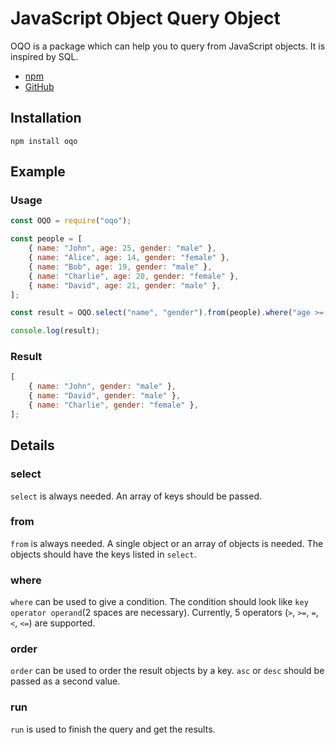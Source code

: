 # JavaScript Object Query Object

OQO is a package which can help you to query from JavaScript objects. It is inspired by SQL.

-   [npm](https://www.npmjs.com/package/@mineru98/oqo)
-   [GitHub](https://github.com/Mineru98/oqo)

## Installation

```shell script
npm install oqo
```

## Example

### Usage

```javascript
const OQO = require("oqo");

const people = [
	{ name: "John", age: 25, gender: "male" },
	{ name: "Alice", age: 14, gender: "female" },
	{ name: "Bob", age: 19, gender: "male" },
	{ name: "Charlie", age: 20, gender: "female" },
	{ name: "David", age: 21, gender: "male" },
];

const result = OQO.select("name", "gender").from(people).where("age >= 20").order("age", "desc").run();

console.log(result);
```

### Result

```javascript
[
	{ name: "John", gender: "male" },
	{ name: "David", gender: "male" },
	{ name: "Charlie", gender: "female" },
];
```

## Details

### select

`select` is always needed. An array of keys should be passed.

### from

`from` is always needed. A single object or an array of objects is needed. The objects should have the keys listed in `select`.

### where

`where` can be used to give a condition. The condition should look like `key operator operand`(2 spaces are necessary). Currently, 5 operators (`>`, `>=`, `=`, `<`, `<=`) are supported.

### order

`order` can be used to order the result objects by a key. `asc` or `desc` should be passed as a second value.

### run

`run` is used to finish the query and get the results.
